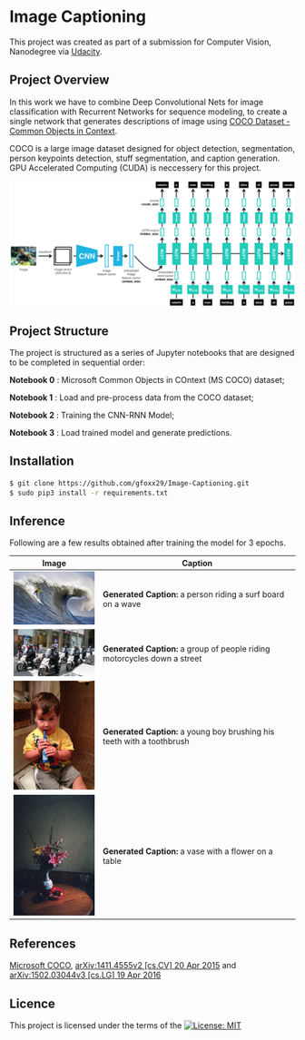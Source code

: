 # Image Captioning
This project was created as part of a submission for Computer Vision, Nanodegree  via [Udacity](https://eu.udacity.com/course/computer-vision-nanodegree--nd891). 

## Project Overview
In this work we have to combine Deep Convolutional Nets for image classification  with Recurrent Networks for sequence modeling, to create a single network that generates descriptions of image using [COCO Dataset - Common Objects in Context](http://cocodataset.org/).

COCO is a large image dataset designed for object detection, segmentation, person keypoints detection, stuff segmentation, and caption generation. GPU Accelerated Computing (CUDA) is neccessery for this project.

<p align="center"> <img src="images/encoder-decoder.png" align="middle" alt="drawing" width="900px"> </p> 

## Project Structure
The project is structured as a series of Jupyter notebooks that are designed to be completed in sequential order:

__Notebook 0__ : Microsoft Common Objects in COntext (MS COCO) dataset;

__Notebook 1__ : Load and pre-process data from the COCO dataset;

__Notebook 2__ : Training the CNN-RNN Model;

__Notebook 3__ : Load trained model and generate predictions.

## Installation
```sh
$ git clone https://github.com/gfoxx29/Image-Captioning.git
$ sudo pip3 install -r requirements.txt
```

## Inference
Following are a few results obtained after training the model for 3 epochs.

Image | Caption 
--- | --- 
<img src="images/Surf.png" width="200"> | **Generated Caption:** a person riding a surf board on a wave
<img src="images/motorcycle.png" width="200"> | **Generated Caption:** a group of people riding motorcycles down a street
<img src="images/boy.png" width="200">  | **Generated Caption:** a young boy brushing his teeth with a toothbrush
<img src="images/vase.png" width="200"> | **Generated Caption:** a vase with a flower on a table

## References
[Microsoft COCO](https://arxiv.org/pdf/1405.0312.pdf), [arXiv:1411.4555v2 [cs.CV] 20 Apr 2015](https://arxiv.org/pdf/1411.4555.pdf) </li>
and [arXiv:1502.03044v3 [cs.LG] 19 Apr 2016](https://arxiv.org/pdf/1502.03044.pdf)

## Licence
This project is licensed under the terms of the [![License: MIT](https://img.shields.io/badge/License-MIT-yellow.svg)](https://opensource.org/licenses/MIT)
